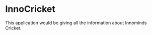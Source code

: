 InnoCricket
===========

This application would be giving all the information about Innominds Cricket.
